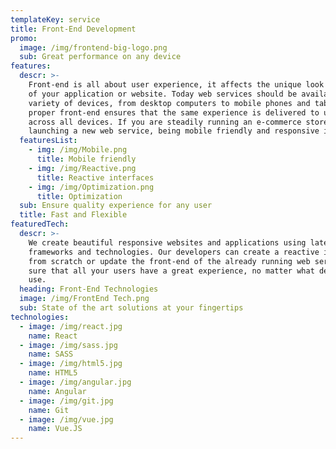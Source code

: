 ```yaml
---
templateKey: service
title: Front-End Development
promo:
  image: /img/frontend-big-logo.png
  sub: Great performance on any device
features:
  descr: >-
    Front-end is all about user experience, it affects the unique look and feel
    of your application or website. Today web services should be available on a
    variety of devices, from desktop computers to mobile phones and tablets. A
    proper front-end ensures that the same experience is delivered to users
    across all devices. If you are steadily running an e-commerce store or
    launching a new web service, being mobile friendly and responsive is a must.
  featuresList:
    - img: /img/Mobile.png
      title: Mobile friendly
    - img: /img/Reactive.png
      title: Reactive interfaces
    - img: /img/Optimization.png
      title: Optimization
  sub: Ensure quality experience for any user
  title: Fast and Flexible
featuredTech:
  descr: >-
    We create beautiful responsive websites and applications using latest
    frameworks and technologies. Our developers can create a reactive interface
    from scratch or update the front-end of the already running web service. Be
    sure that all your users have a great experience, no matter what device they
    use.
  heading: Front-End Technologies
  image: /img/FrontEnd Tech.png
  sub: State of the art solutions at your fingertips
technologies:
  - image: /img/react.jpg
    name: React
  - image: /img/sass.jpg
    name: SASS
  - image: /img/html5.jpg
    name: HTML5
  - image: /img/angular.jpg
    name: Angular
  - image: /img/git.jpg
    name: Git
  - image: /img/vue.jpg
    name: Vue.JS
---
```


